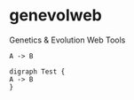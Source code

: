 # genevolweb
 Genetics & Evolution Web Tools
 
  
 
```puml
A -> B
```


```plantuml
digraph Test {
A -> B
}
```

